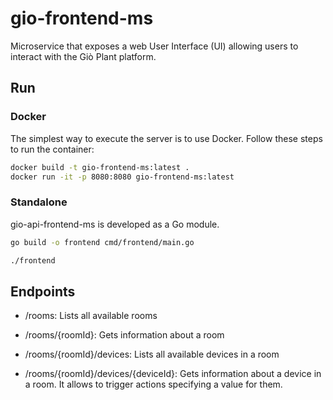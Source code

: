 # gio-frontend-ms
Microservice that exposes a web User Interface (UI) allowing users to interact with the Giò Plant platform.

## Run

### Docker

The simplest way to execute the server is to use Docker.
Follow these steps to run the container:

```bash
docker build -t gio-frontend-ms:latest .
docker run -it -p 8080:8080 gio-frontend-ms:latest
```

### Standalone

gio-api-frontend-ms is developed as a Go module.

```bash
go build -o frontend cmd/frontend/main.go

./frontend
```

## Endpoints

- /rooms: Lists all available rooms

- /rooms/{roomId}: Gets information about a room

- /rooms/{roomId}/devices: Lists all available devices in a room

- /rooms/{roomId}/devices/{deviceId}: Gets information about a device in a room. It allows to trigger actions specifying a value for them.